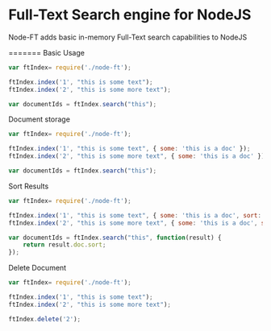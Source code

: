 Full-Text Search engine for NodeJS
=======

Node-FT adds basic in-memory Full-Text search capabilities to NodeJS

=======
Basic Usage

```javascript
var ftIndex= require('./node-ft');

ftIndex.index('1', "this is some text");
ftIndex.index('2', "this is some more text");

var documentIds = ftIndex.search("this");
```

Document storage

```javascript
var ftIndex= require('./node-ft');

ftIndex.index('1', "this is some text", { some: 'this is a doc' });
ftIndex.index('2', "this is some more text", { some: 'this is a doc' });

var documentIds = ftIndex.search("this");
```

Sort Results

```javascript
var ftIndex= require('./node-ft');

ftIndex.index('1', "this is some text", { some: 'this is a doc', sort: 9 });
ftIndex.index('2', "this is some more text", { some: 'this is a doc', sort: 8 });

var documentIds = ftIndex.search("this", function(result) {
    return result.doc.sort;
});
```

Delete Document

```javascript
var ftIndex= require('./node-ft');

ftIndex.index('1', "this is some text");
ftIndex.index('2', "this is some more text");

ftIndex.delete('2');

```